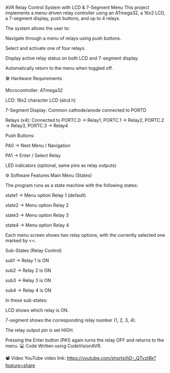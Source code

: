 AVR Relay Control System with LCD & 7-Segment Menu
This project implements a menu-driven relay controller using an ATmega32, a 16x2 LCD, a 7-segment display, push buttons, and up to 4 relays.

The system allows the user to:

Navigate through a menu of relays using push buttons.

Select and activate one of four relays.

Display active relay status on both LCD and 7-segment display.

Automatically return to the menu when toggled off.

🛠 Hardware Requirements

Microcontroller: ATmega32

LCD: 16x2 character LCD (alcd.h)

7-Segment Display: Common cathode/anode connected to PORTD

Relays (x4): Connected to PORTC.0 → Relay1, PORTC.1 → Relay2, PORTC.2 → Relay3, PORTC.3 → Relay4

Push Buttons:

PA0 → Next Menu / Navigation

PA1 → Enter / Select Relay

LED indicators (optional, same pins as relay outputs)

⚙️ Software Features
Main Menu (States)

The program runs as a state machine with the following states:

state1 → Menu option Relay 1 (default)

state2 → Menu option Relay 2

state3 → Menu option Relay 3

state4 → Menu option Relay 4

Each menu screen shows two relay options, with the currently selected one marked by <<.

Sub-States (Relay Control)

sub1 → Relay 1 is ON

sub2 → Relay 2 is ON

sub3 → Relay 3 is ON

sub4 → Relay 4 is ON

In these sub-states:

LCD shows which relay is ON.

7-segment shows the corresponding relay number (1, 2, 3, 4).

The relay output pin is set HIGH.

Pressing the Enter button (PA1) again turns the relay OFF and returns to the menu.
💻 Code Written using CodeVisionAVR.

📽️ Video YouTube video link: https://youtube.com/shorts/hD-_QTvzt8k?feature=share 
